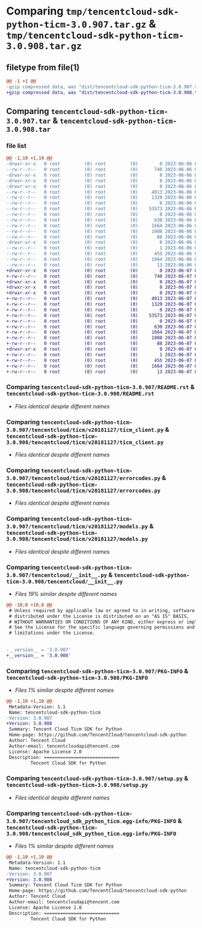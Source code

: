# Comparing `tmp/tencentcloud-sdk-python-ticm-3.0.907.tar.gz` & `tmp/tencentcloud-sdk-python-ticm-3.0.908.tar.gz`

## filetype from file(1)

```diff
@@ -1 +1 @@
-gzip compressed data, was "dist/tencentcloud-sdk-python-ticm-3.0.907.tar", last modified: Tue Jun  6 02:37:04 2023, max compression
+gzip compressed data, was "dist/tencentcloud-sdk-python-ticm-3.0.908.tar", last modified: Wed Jun  7 00:34:14 2023, max compression
```

## Comparing `tencentcloud-sdk-python-ticm-3.0.907.tar` & `tencentcloud-sdk-python-ticm-3.0.908.tar`

### file list

```diff
@@ -1,19 +1,19 @@
-drwxr-xr-x   0 root         (0) root         (0)        0 2023-06-06 02:37:04.000000 tencentcloud-sdk-python-ticm-3.0.907/
--rw-r--r--   0 root         (0) root         (0)      740 2023-06-06 02:37:03.000000 tencentcloud-sdk-python-ticm-3.0.907/README.rst
-drwxr-xr-x   0 root         (0) root         (0)        0 2023-06-06 02:37:04.000000 tencentcloud-sdk-python-ticm-3.0.907/tencentcloud/
-drwxr-xr-x   0 root         (0) root         (0)        0 2023-06-06 02:37:04.000000 tencentcloud-sdk-python-ticm-3.0.907/tencentcloud/ticm/
-drwxr-xr-x   0 root         (0) root         (0)        0 2023-06-06 02:37:04.000000 tencentcloud-sdk-python-ticm-3.0.907/tencentcloud/ticm/v20181127/
--rw-r--r--   0 root         (0) root         (0)     4013 2023-06-06 02:37:03.000000 tencentcloud-sdk-python-ticm-3.0.907/tencentcloud/ticm/v20181127/ticm_client.py
--rw-r--r--   0 root         (0) root         (0)     1329 2023-06-06 02:37:03.000000 tencentcloud-sdk-python-ticm-3.0.907/tencentcloud/ticm/v20181127/errorcodes.py
--rw-r--r--   0 root         (0) root         (0)        0 2023-06-06 02:37:03.000000 tencentcloud-sdk-python-ticm-3.0.907/tencentcloud/ticm/v20181127/__init__.py
--rw-r--r--   0 root         (0) root         (0)    53573 2023-06-06 02:37:03.000000 tencentcloud-sdk-python-ticm-3.0.907/tencentcloud/ticm/v20181127/models.py
--rw-r--r--   0 root         (0) root         (0)        0 2023-06-06 02:37:03.000000 tencentcloud-sdk-python-ticm-3.0.907/tencentcloud/ticm/__init__.py
--rw-r--r--   0 root         (0) root         (0)      630 2023-06-06 02:37:03.000000 tencentcloud-sdk-python-ticm-3.0.907/tencentcloud/__init__.py
--rw-r--r--   0 root         (0) root         (0)     1664 2023-06-06 02:37:04.000000 tencentcloud-sdk-python-ticm-3.0.907/PKG-INFO
--rw-r--r--   0 root         (0) root         (0)     1008 2023-06-06 02:37:03.000000 tencentcloud-sdk-python-ticm-3.0.907/setup.py
--rw-r--r--   0 root         (0) root         (0)       88 2023-06-06 02:37:04.000000 tencentcloud-sdk-python-ticm-3.0.907/setup.cfg
-drwxr-xr-x   0 root         (0) root         (0)        0 2023-06-06 02:37:04.000000 tencentcloud-sdk-python-ticm-3.0.907/tencentcloud_sdk_python_ticm.egg-info/
--rw-r--r--   0 root         (0) root         (0)        1 2023-06-06 02:37:04.000000 tencentcloud-sdk-python-ticm-3.0.907/tencentcloud_sdk_python_ticm.egg-info/dependency_links.txt
--rw-r--r--   0 root         (0) root         (0)      455 2023-06-06 02:37:04.000000 tencentcloud-sdk-python-ticm-3.0.907/tencentcloud_sdk_python_ticm.egg-info/SOURCES.txt
--rw-r--r--   0 root         (0) root         (0)     1664 2023-06-06 02:37:04.000000 tencentcloud-sdk-python-ticm-3.0.907/tencentcloud_sdk_python_ticm.egg-info/PKG-INFO
--rw-r--r--   0 root         (0) root         (0)       13 2023-06-06 02:37:04.000000 tencentcloud-sdk-python-ticm-3.0.907/tencentcloud_sdk_python_ticm.egg-info/top_level.txt
+drwxr-xr-x   0 root         (0) root         (0)        0 2023-06-07 00:34:14.000000 tencentcloud-sdk-python-ticm-3.0.908/
+-rw-r--r--   0 root         (0) root         (0)      740 2023-06-07 00:34:14.000000 tencentcloud-sdk-python-ticm-3.0.908/README.rst
+drwxr-xr-x   0 root         (0) root         (0)        0 2023-06-07 00:34:14.000000 tencentcloud-sdk-python-ticm-3.0.908/tencentcloud/
+drwxr-xr-x   0 root         (0) root         (0)        0 2023-06-07 00:34:14.000000 tencentcloud-sdk-python-ticm-3.0.908/tencentcloud/ticm/
+drwxr-xr-x   0 root         (0) root         (0)        0 2023-06-07 00:34:14.000000 tencentcloud-sdk-python-ticm-3.0.908/tencentcloud/ticm/v20181127/
+-rw-r--r--   0 root         (0) root         (0)     4013 2023-06-07 00:34:14.000000 tencentcloud-sdk-python-ticm-3.0.908/tencentcloud/ticm/v20181127/ticm_client.py
+-rw-r--r--   0 root         (0) root         (0)     1329 2023-06-07 00:34:14.000000 tencentcloud-sdk-python-ticm-3.0.908/tencentcloud/ticm/v20181127/errorcodes.py
+-rw-r--r--   0 root         (0) root         (0)        0 2023-06-07 00:34:14.000000 tencentcloud-sdk-python-ticm-3.0.908/tencentcloud/ticm/v20181127/__init__.py
+-rw-r--r--   0 root         (0) root         (0)    53573 2023-06-07 00:34:14.000000 tencentcloud-sdk-python-ticm-3.0.908/tencentcloud/ticm/v20181127/models.py
+-rw-r--r--   0 root         (0) root         (0)        0 2023-06-07 00:34:14.000000 tencentcloud-sdk-python-ticm-3.0.908/tencentcloud/ticm/__init__.py
+-rw-r--r--   0 root         (0) root         (0)      630 2023-06-07 00:34:14.000000 tencentcloud-sdk-python-ticm-3.0.908/tencentcloud/__init__.py
+-rw-r--r--   0 root         (0) root         (0)     1664 2023-06-07 00:34:14.000000 tencentcloud-sdk-python-ticm-3.0.908/PKG-INFO
+-rw-r--r--   0 root         (0) root         (0)     1008 2023-06-07 00:34:14.000000 tencentcloud-sdk-python-ticm-3.0.908/setup.py
+-rw-r--r--   0 root         (0) root         (0)       88 2023-06-07 00:34:14.000000 tencentcloud-sdk-python-ticm-3.0.908/setup.cfg
+drwxr-xr-x   0 root         (0) root         (0)        0 2023-06-07 00:34:14.000000 tencentcloud-sdk-python-ticm-3.0.908/tencentcloud_sdk_python_ticm.egg-info/
+-rw-r--r--   0 root         (0) root         (0)        1 2023-06-07 00:34:14.000000 tencentcloud-sdk-python-ticm-3.0.908/tencentcloud_sdk_python_ticm.egg-info/dependency_links.txt
+-rw-r--r--   0 root         (0) root         (0)      455 2023-06-07 00:34:14.000000 tencentcloud-sdk-python-ticm-3.0.908/tencentcloud_sdk_python_ticm.egg-info/SOURCES.txt
+-rw-r--r--   0 root         (0) root         (0)     1664 2023-06-07 00:34:14.000000 tencentcloud-sdk-python-ticm-3.0.908/tencentcloud_sdk_python_ticm.egg-info/PKG-INFO
+-rw-r--r--   0 root         (0) root         (0)       13 2023-06-07 00:34:14.000000 tencentcloud-sdk-python-ticm-3.0.908/tencentcloud_sdk_python_ticm.egg-info/top_level.txt
```

### Comparing `tencentcloud-sdk-python-ticm-3.0.907/README.rst` & `tencentcloud-sdk-python-ticm-3.0.908/README.rst`

 * *Files identical despite different names*

### Comparing `tencentcloud-sdk-python-ticm-3.0.907/tencentcloud/ticm/v20181127/ticm_client.py` & `tencentcloud-sdk-python-ticm-3.0.908/tencentcloud/ticm/v20181127/ticm_client.py`

 * *Files identical despite different names*

### Comparing `tencentcloud-sdk-python-ticm-3.0.907/tencentcloud/ticm/v20181127/errorcodes.py` & `tencentcloud-sdk-python-ticm-3.0.908/tencentcloud/ticm/v20181127/errorcodes.py`

 * *Files identical despite different names*

### Comparing `tencentcloud-sdk-python-ticm-3.0.907/tencentcloud/ticm/v20181127/models.py` & `tencentcloud-sdk-python-ticm-3.0.908/tencentcloud/ticm/v20181127/models.py`

 * *Files identical despite different names*

### Comparing `tencentcloud-sdk-python-ticm-3.0.907/tencentcloud/__init__.py` & `tencentcloud-sdk-python-ticm-3.0.908/tencentcloud/__init__.py`

 * *Files 19% similar despite different names*

```diff
@@ -10,8 +10,8 @@
 # Unless required by applicable law or agreed to in writing, software
 # distributed under the License is distributed on an "AS IS" BASIS,
 # WITHOUT WARRANTIES OR CONDITIONS OF ANY KIND, either express or implied.
 # See the License for the specific language governing permissions and
 # limitations under the License.
 
 
-__version__ = '3.0.907'
+__version__ = '3.0.908'
```

### Comparing `tencentcloud-sdk-python-ticm-3.0.907/PKG-INFO` & `tencentcloud-sdk-python-ticm-3.0.908/PKG-INFO`

 * *Files 1% similar despite different names*

```diff
@@ -1,10 +1,10 @@
 Metadata-Version: 1.1
 Name: tencentcloud-sdk-python-ticm
-Version: 3.0.907
+Version: 3.0.908
 Summary: Tencent Cloud Ticm SDK for Python
 Home-page: https://github.com/TencentCloud/tencentcloud-sdk-python
 Author: Tencent Cloud
 Author-email: tencentcloudapi@tencent.com
 License: Apache License 2.0
 Description: ============================
         Tencent Cloud SDK for Python
```

### Comparing `tencentcloud-sdk-python-ticm-3.0.907/setup.py` & `tencentcloud-sdk-python-ticm-3.0.908/setup.py`

 * *Files identical despite different names*

### Comparing `tencentcloud-sdk-python-ticm-3.0.907/tencentcloud_sdk_python_ticm.egg-info/PKG-INFO` & `tencentcloud-sdk-python-ticm-3.0.908/tencentcloud_sdk_python_ticm.egg-info/PKG-INFO`

 * *Files 1% similar despite different names*

```diff
@@ -1,10 +1,10 @@
 Metadata-Version: 1.1
 Name: tencentcloud-sdk-python-ticm
-Version: 3.0.907
+Version: 3.0.908
 Summary: Tencent Cloud Ticm SDK for Python
 Home-page: https://github.com/TencentCloud/tencentcloud-sdk-python
 Author: Tencent Cloud
 Author-email: tencentcloudapi@tencent.com
 License: Apache License 2.0
 Description: ============================
         Tencent Cloud SDK for Python
```

